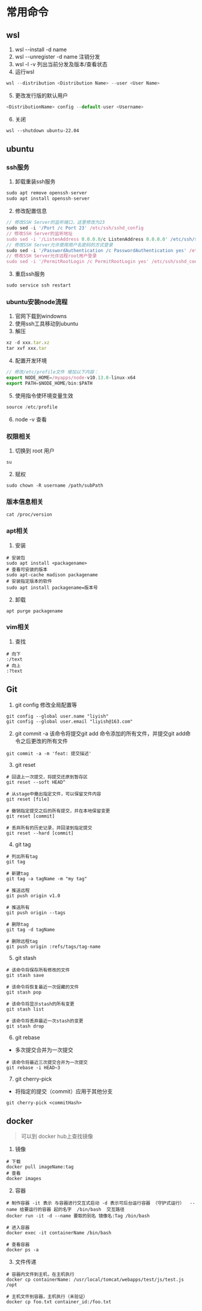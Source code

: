 # 常用命令

## wsl 
1. wsl --install -d name 
2. wsl --unregister -d name 注销分发
3. wsl -l -v 列出当前分发及版本/查看状态
4. 运行wsl 
```js
wsl --distribution <Distribution Name> --user <User Name>
```
5. 更改发行版的默认用户
```js
<DistributionName> config --default-user <Username>
```
6. 关闭
```shell
wsl --shutdown ubuntu-22.04
```
## ubuntu

### ssh服务
1. 卸载重装ssh服务
```js
sudo apt remove openssh-server
sudo apt install openssh-server
```

2. 修改配置信息
```js
// 修改SSH Server的监听端口，这里修改为23
sudo sed -i '/Port /c Port 23' /etc/ssh/sshd_config
// 修改SSH Server的监听地址
sudo sed -i '/ListenAddress 0.0.0.0/c ListenAddress 0.0.0.0' /etc/ssh/sshd_config
// 修改SSH Server允许使用用户名密码的方式登录
sudo sed -i '/PasswordAuthentication /c PasswordAuthentication yes' /etc/ssh/sshd_config
// 修改SSH Server允许远程root用户登录
sudo sed -i '/PermitRootLogin /c PermitRootLogin yes' /etc/ssh/sshd_config
```

3. 重启ssh服务
```js 
sudo service ssh restart
```

### ubuntu安装node流程
1. 官网下载到windowns
2. 使用ssh工具移动到ubuntu 
3. 解压
```js 
xz -d xxx.tar.xz
tar xvf xxx.tar
```
4. 配置开发环境
```js 
// 修改/etc/profile文件 增加以下内容：
export NODE_HOME=/myapps/node-v10.13.0-linux-x64
export PATH=$NODE_HOME/bin:$PATH
```

5. 使用指令使环境变量生效
```js
source /etc/profile
```

6. node -v 查看

### 权限相关
1. 切换到 root 用户
```shell
su
```
2. 赋权
```shell
sudo chown -R username /path/subPath
```


### 版本信息相关
```shell
cat /proc/version
```

### apt相关
1. 安装
```shell
# 安装包
sudo apt install <packagename>
# 查看可安装的版本
sudo apt-cache madison packagename
# 安装指定版本的软件
sudo apt install packagename=版本号
```

2. 卸载
```shell
apt purge packagename
```

### vim相关
1. 查找
```shell
# 向下
:/text
# 向上
:?text
```

## Git
1. git config
修改全局配置等
```shell 
git config --global user.name "liyish"
git config --global user.email "liyish@163.com"
```

2. git commit -a 
该命令将提交git add 命令添加的所有文件，并提交git add命令之后更改的所有文件
```shell
git commit -a -m 'feat: 提交描述'
```

3. git reset 
```shell
# 回退上一次提交，将提交还原到暂存区
git reset --soft HEAD^ 

# 从stage中撤出指定文件，可以保留文件内容
git reset [file]

# 撤销指定提交之后的所有提交，并在本地保留变更
git reset [commit]

# 丢弃所有的历史记录，并回滚到指定提交
git reset --hard [commit]
```

4. git tag 
```shell
# 列出所有tag
git tag

# 新建tag
git tag -a tagName -m "my tag"

# 推送远程
git push origin v1.0

# 推送所有
git push origin --tags

# 删除tag
git tag -d tagName

# 删除远程tag
git push origin :refs/tags/tag-name
```

5. git stash
```shell
# 该命令将保存所有修改的文件
git stash save

# 该命令将恢复最近一次促藏的文件
git stash pop

# 该命令将显示stash的所有变更
git stash list

# 该命令将丢弃最近一次stash的变更
git stash drop
```

6. git rebase 
- 多次提交合并为一次提交
```shell
# 该命令将最近三次提交合并为一次提交
git rebase -i HEAD~3
```

7. git cherry-pick
- 将指定的提交（commit）应用于其他分支
```shell
git cherry-pick <commitHash>
```

## docker
> 可以到 docker hub上查找镜像

1. 镜像
```shell 
# 下载
docker pull imageName:tag
# 查看
docker images
```

2. 容器
```shell
# 制作容器 -it 表示 与容器进行交互式启动 -d 表示可后台运行容器 （守护式运行）  --name 给要运行的容器 起的名字  /bin/bash  交互路径
docker run -it -d --name 要取的别名 镜像名:Tag /bin/bash 

# 进入容器
docker exec -it containerName /bin/bash

# 查看容器
docker ps -a
```

3. 文件传递
```shell
# 容器内文件到主机，在主机执行
docker cp containerName: /usr/local/tomcat/webapps/test/js/test.js /opt

# 主机文件到容器，主机执行（未验证）
docker cp foo.txt container_id:/foo.txt
```